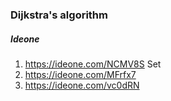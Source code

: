 ### Dijkstra's algorithm

##### Ideone

1. https://ideone.com/NCMV8S Set
2. https://ideone.com/MFrfx7 
3. https://ideone.com/vc0dRN

